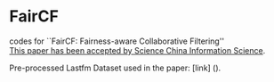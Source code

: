 # FairCF
codes for ``FairCF: Fairness-aware Collaborative Filtering''<br>
[This paper has been accepted by Science China Information Science](https://www.sciengine.com/SCIS/doi/10.1007/s11432-020-3404-y;JSESSIONID=231d1956-4bde-40b5-9a2a-698e71265852).

Pre-processed Lastfm Dataset used in the paper: [link] (). 
